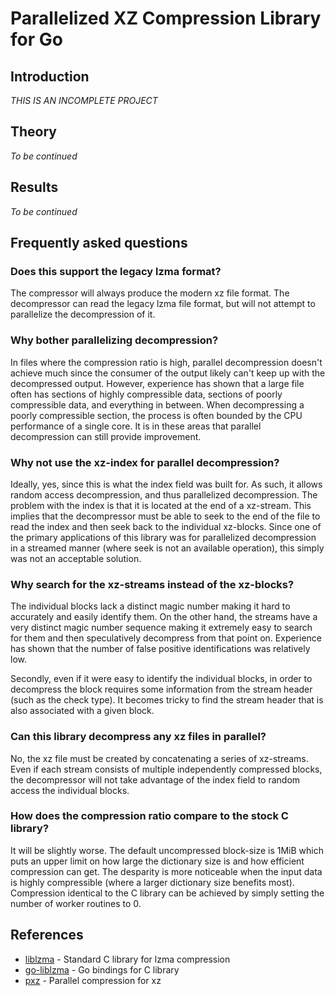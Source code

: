 # Parallelized XZ Compression Library for Go #

## Introduction ##
*THIS IS AN INCOMPLETE PROJECT*

## Theory ##
*To be continued*

## Results ##
*To be continued*

## Frequently asked questions ##

### Does this support the legacy lzma format? ###
The compressor will always produce the modern xz file format. The decompressor
can read the legacy lzma file format, but will not attempt to parallelize the
decompression of it.

### Why bother parallelizing decompression? ###
In files where the compression ratio is high, parallel decompression doesn't
achieve much since the consumer of the output likely can't keep up with the
decompressed output. However, experience has shown that a large file often has
sections of highly compressible data, sections of poorly compressible data, and
everything in between. When decompressing a poorly compressible section, the
process is often bounded by the CPU performance of a single core. It is in these
areas that parallel decompression can still provide improvement.

### Why not use the xz-index for parallel decompression? ###
Ideally, yes, since this is what the index field was built for. As such, it
allows random access decompression, and thus parallelized decompression.
The problem with the index is that it is located at the end of a xz-stream.
This implies that the decompressor must be able to seek to the end of the file
to read the index and then seek back to the individual xz-blocks. Since one of
the primary applications of this library was for parallelized decompression in a
streamed manner (where seek is not an available operation), this simply was not
an acceptable solution.

### Why search for the xz-streams instead of the xz-blocks? ###
The individual blocks lack a distinct magic number making it hard to accurately
and easily identify them. On the other hand, the streams have a very distinct
magic number sequence making it extremely easy to search for them and then
speculatively decompress from that point on. Experience has shown that the
number of false positive identifications was relatively low.

Secondly, even if it were easy to identify the individual blocks, in order to
decompress the block requires some information from the stream header (such as
the check type). It becomes tricky to find the stream header that is also
associated with a given block.

### Can this library decompress any xz files in parallel? ###
No, the xz file must be created by concatenating a series of xz-streams.
Even if each stream consists of multiple independently compressed blocks,
the decompressor will not take advantage of the index field to random access
the individual blocks.

### How does the compression ratio compare to the stock C library? ###
It will be slightly worse. The default uncompressed block-size is 1MiB which
puts an upper limit on how large the dictionary size is and how efficient
compression can get. The desparity is more noticeable when the input data is
highly compressible (where a larger dictionary size benefits most).
Compression identical to the C library can be achieved by simply setting the
number of worker routines to 0.

## References ##

* [liblzma](http://tukaani.org/xz/) - Standard C library for lzma compression
* [go-liblzma](https://github.com/remyoudompheng/go-liblzma) - Go bindings for C library
* [pxz](http://jnovy.fedorapeople.org/pxz/) - Parallel compression for xz
